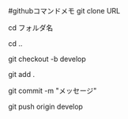 #githubコマンドメモ
git clone URL

cd フォルダ名

cd ..

git checkout -b develop

git add .

git commit -m "メッセージ"

git push origin develop